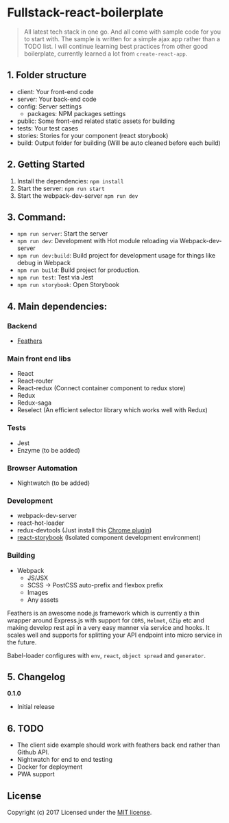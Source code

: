 # Fullstack-react-boilerplate

> All latest tech stack in one go. And all come with sample code for you to start with. The sample is written for a simple ajax app rather than a TODO list. I will continue learning best practices from other good boilerplate, currently learned a lot from `create-react-app`.


## 1. Folder structure
- client: Your front-end code
- server: Your back-end code
- config: Server settings
    - packages: NPM packages settings
- public: Some front-end related static assets for building
- tests: Your test cases
- stories: Stories for your component (react storybook)
- build: Output folder for building (Will be auto cleaned before each build)


## 2. Getting Started
1. Install the dependencies: `npm install`
2. Start the server: `npm run start`
3. Start the webpack-dev-server `npm run dev`


## 3. Command:
- `npm run server`: Start the server
- `npm run dev`: Development with Hot module reloading via Webpack-dev-server
- `npm run dev:build`: Build project for development usage for things like debug in Webpack
- `npm run build`: Build project for production.
- `npm run test`: Test via Jest
- `npm run storybook`: Open Storybook


## 4. Main dependencies:
### Backend
- [Feathers](https://feathersjs.com/)

### Main front end libs
- React
- React-router
- React-redux (Connect container component to redux store)
- Redux
- Redux-saga
- Reselect (An efficient selector library which works well with Redux)

### Tests
- Jest
- Enzyme (to be added)

### Browser Automation
- Nightwatch (to be added)

### Development
- webpack-dev-server
- react-hot-loader
- redux-devtools (Just install this [Chrome plugin](https://chrome.google.com/webstore/detail/redux-devtools/lmhkpmbekcpmknklioeibfkpmmfibljd?hl=en))
- [react-storybook](https://storybook.js.org/) (Isolated component development environment)

### Building
- Webpack
    - JS/JSX
    - SCSS -> PostCSS auto-prefix and flexbox prefix
    - Images
    - Any assets


Feathers is an awesome node.js framework which is currently a thin wrapper around Express.js with support for `CORS`, `Helmet`, `GZip` etc and making develop rest api in a very easy manner via service and hooks. It scales well and supports for splitting your API endpoint into micro service in the future.

Babel-loader configures with `env`, `react`, `object spread` and `generator`.


## 5. Changelog
__0.1.0__
- Initial release


## 6. TODO
- The client side example should work with feathers back end rather than Github API.
- Nightwatch for end to end testing
- Docker for deployment
- PWA support


## License
Copyright (c) 2017
Licensed under the [MIT license](LICENSE).
